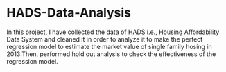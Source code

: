 # HADS-Data-Analysis
In this project, I have collected the data of HADS i.e., Housing Affordability Data System and cleaned it in order to analyze it to make the perfect regression model to estimate the market value of single family hosing in 2013.Then, performed hold out analysis to check the effectiveness of the regression model.
